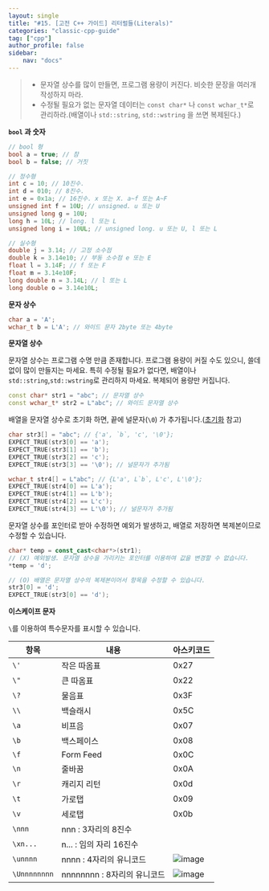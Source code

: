 ```yaml
---
layout: single
title: "#15. [고전 C++ 가이드] 리터럴들(Literals)"
categories: "classic-cpp-guide"
tag: ["cpp"]
author_profile: false
sidebar: 
    nav: "docs"
---
```


> * 문자열 상수를 많이 만들면, 프로그램 용량이 커진다. 비슷한 문장을 여러개 작성하지 마라.
> * 수정될 필요가 없는 문자열 데이터는 `const char*` 나 `const wchar_t*`로 관리하라.(배열이나 `std::string`, `std::wstring` 을 쓰면 복제된다.)

**`bool` 과 숫자**

```cpp
// bool 형
bool a = true; // 참
bool b = false; // 거짓

// 정수형
int c = 10; // 10진수.
int d = 010; // 8진수.
int e = 0x1a; // 16진수. x 또는 X. a~f 또는 A~F
unsigned int f = 10U; // unsigned. u 또는 U
unsigned long g = 10U;
long h = 10L; // long. l 또는 L
unsigned long i = 10UL; // unsigned long. u 또는 U, l 또는 L

// 실수형
double j = 3.14; // 고정 소수점
double k = 3.14e10; // 부동 소수점 e 또는 E
float l = 3.14F; // f 또는 F
float m = 3.14e10F; 
long double n = 3.14L; // l 또는 L
long double o = 3.14e10L;
```

**문자 상수**

```cpp
char a = 'A';
wchar_t b = L'A'; // 와이드 문자 2byte 또는 4byte
```

**문자열 상수**

문자열 상수는 프로그램 수명 만큼 존재합니다. 프로그램 용량이 커질 수도 있으니, 쓸데없이 많이 만들지는 마세요. 특히 수정될 필요가 없다면, 배열이나 `std::string`,`std::wstring`로 관리하지 마세요. 복제되어 용량만 커집니다.

```cpp
const char* str1 = "abc"; // 문자열 상수
const wchar_t* str2 = L"abc"; // 와이드 문자열 상수
```

배열을 문자열 상수로 초기화 하면, 끝에 널문자(`\0`) 가 추가됩니다.([초기화](https://tango1202.github.io/classic-cpp-guide/classic-cpp-guide-initialization/) 참고)

```cpp
char str3[] = "abc"; // {'a', `b`, 'c', '\0'};
EXPECT_TRUE(str3[0] == 'a');
EXPECT_TRUE(str3[1] == 'b');
EXPECT_TRUE(str3[2] == 'c');
EXPECT_TRUE(str3[3] == '\0'); // 널문자가 추가됨

wchar_t str4[] = L"abc"; // {L'a', L`b`, L'c', L'\0'};
EXPECT_TRUE(str4[0] == L'a');
EXPECT_TRUE(str4[1] == L'b');
EXPECT_TRUE(str4[2] == L'c');
EXPECT_TRUE(str4[3] == L'\0'); // 널문자가 추가됨
```

문자열 상수를 포인터로 받아 수정하면 예외가 발생하고, 배열로 저장하면 복제본이므로 수정할 수 있습니다.

```cpp
char* temp = const_cast<char*>(str1);
// (X) 예외발생. 문자열 상수을 가리키는 포인터를 이용하여 값을 변경할 수 없습니다.
*temp = 'd';

// (O) 배열은 문자열 상수의 복제본이어서 항목을 수정할 수 있습니다.
str3[0] = 'd';
EXPECT_TRUE(str3[0] == 'd');
```

**이스케이프 문자**

`\`를 이용하여 특수문자를 표시할 수 있습니다.

|항목|내용|아스키코드|
|--|--|--|
|`\'`|작은 따옴표|0x27|
|`\"`|큰 따옴표|0x22|
|`\?`|물음표|0x3F|
|`\\`|백슬래시|0x5C|
|`\a`|비프음|0x07|
|`\b`|백스페이스|0x08|
|`\f`|Form Feed|0x0C|
|`\n`|줄바꿈|0x0A|
|`\r`|캐리지 리턴|0x0d|
|`\t`|가로탭|0x09|
|`\v`|세로탭|0x0b|
|`\nnn`|nnn : 3자리의 8진수||
|`\xn...`|n... : 임의 자리 16진수 ||
|`\unnnn`|nnnn : 4자리의 유니코드 |![image](https://github.com/tango1202/tango1202.github.io/assets/133472501/c104b290-3dbd-4951-941f-bca277553147)|
|`\Unnnnnnnn`|nnnnnnnn : 8자리의 유니코드 |![image](https://github.com/tango1202/tango1202.github.io/assets/133472501/d102f9f4-3de6-4f4b-b9fd-9c0db3c1d0df)|






